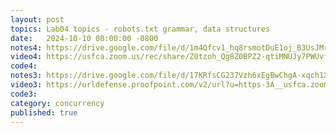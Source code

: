 ```yaml
---
layout: post
topics: Lab04 topics - robots.txt grammar, data structures
date:   2024-10-10 08:00:00 -0800
notes4: https://drive.google.com/file/d/1m4Qfcv1_hq8rsmotDuE1oj_B3UsJMrmq/view?usp=sharing
video4: https://usfca.zoom.us/rec/share/Z0tzoh_Qg8Z0BPZ2-qtiMNUJy7PWUvfTeN-f9qW0QwZhNTkFlOiLXOxYgdwJ2Ev9.bmguMYoaWv7gebZx
code4: 
notes3: https://drive.google.com/file/d/17KRfsCG237Vzh6xEgBwChgA-xqch1X2j/view?usp=drive_link
video3: https://urldefense.proofpoint.com/v2/url?u=https-3A__usfca.zoom.us_rec_share_0-2DCxNDXPdcEKyZKq7dx4ZYRUjUCr2vdTMZ-2Dm9g8KVbSvp-5FMobyAKFPGQdFuTL-2Dzg.yA-5FqO5vNY1366sXO&d=DwMFAw&c=qgVugHHq3rzouXkEXdxBNQ&r=pWdb0PpdrgbA8UziBLv0cLIW3gZNVZarim7OULHTsTQ&m=G893IBmWI4hWGuHvxgH8I3BI_qvKKlvFsCoOgeYY6Xc2cH3W-kuikAkGmmUwKAXS&s=P4HJ4UVMsqt2KE6NhuFKumWE3Xu3jiOsNt-6X0eLuPM&e=
code3: 
category: concurrency
published: true
---
```

